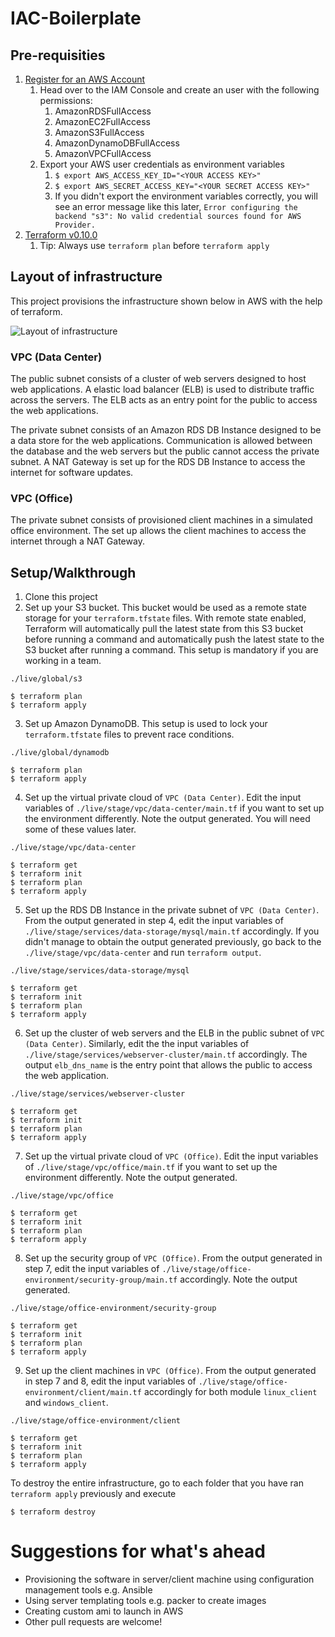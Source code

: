 # IAC-Boilerplate

## Pre-requisities
1. [Register for an AWS Account](https://aws.amazon.com/)
   1. Head over to the IAM Console and create an user with the following permissions:
      1. AmazonRDSFullAccess
      2. AmazonEC2FullAccess
      3. AmazonS3FullAccess
      4. AmazonDynamoDBFullAccess
      5. AmazonVPCFullAccess
   2. Export your AWS user credentials as environment variables
      1. `$ export AWS_ACCESS_KEY_ID="<YOUR ACCESS KEY>"`
      2. `$ export AWS_SECRET_ACCESS_KEY="<YOUR SECRET ACCESS KEY>"`
      3. If you didn't export the environment variables correctly, you will see an error message like this later, `Error configuring the backend "s3": No valid credential sources found for AWS Provider.`
2. [Terraform v0.10.0](https://www.terraform.io/downloads.html)
   1. Tip: Always use `terraform plan` before `terraform apply`
 
## Layout of infrastructure

This project provisions the infrastructure shown below in AWS with the help of terraform.

![Layout of infrastructure](https://github.com/iac-boilerplate/img/infrastructure-v1.jpg)

### VPC (Data Center)

The public subnet consists of a cluster of web servers designed to host web applications. A elastic load balancer (ELB) is used to distribute traffic across the servers. The ELB acts as an entry point for the public to access the web applications.

The private subnet consists of an Amazon RDS DB Instance designed to be a data store for the web applications. Communication is allowed between the database and the web servers but the public cannot access the private subnet. A NAT Gateway is set up for the RDS DB Instance to access the internet for software updates.

### VPC (Office)

The private subnet consists of provisioned client machines in a simulated office environment. The set up allows the client machines to access the internet through a NAT Gateway.

## Setup/Walkthrough

1. Clone this project
2. Set up your S3 bucket. This bucket would be used as a remote state storage for your `terraform.tfstate` files. With remote state enabled, Terraform will automatically pull the latest state from this S3 bucket before running a command and automatically push the latest state to the S3 bucket after running a command. This setup is mandatory if you are working in a team.

```
./live/global/s3

$ terraform plan
$ terraform apply
```

3. Set up Amazon DynamoDB. This setup is used to lock your `terraform.tfstate` files to prevent race conditions.

```
./live/global/dynamodb

$ terraform plan
$ terraform apply
```

4. Set up the virtual private cloud of `VPC (Data Center)`. Edit the input variables of `./live/stage/vpc/data-center/main.tf` if you want to set up the environment differently. Note the output generated. You will need some of these values later.

```
./live/stage/vpc/data-center

$ terraform get
$ terraform init
$ terraform plan
$ terraform apply
```

5. Set up the RDS DB Instance in the private subnet of `VPC (Data Center)`. From the output generated in step 4, edit the input variables of `./live/stage/services/data-storage/mysql/main.tf` accordingly. If you didn't manage to obtain the output generated previously, go back to the `./live/stage/vpc/data-center` and run `terraform output`.

```
./live/stage/services/data-storage/mysql

$ terraform get
$ terraform init
$ terraform plan
$ terraform apply
```

6. Set up the cluster of web servers and the ELB in the public subnet of `VPC (Data Center)`. Similarly, edit the the input variables of `./live/stage/services/webserver-cluster/main.tf` accordingly. The output `elb_dns_name` is the entry point that allows the public to access the web application.

```
./live/stage/services/webserver-cluster

$ terraform get
$ terraform init
$ terraform plan
$ terraform apply
```

7. Set up the virtual private cloud of `VPC (Office)`. Edit the input variables of `./live/stage/vpc/office/main.tf` if you want to set up the environment differently. Note the output generated.

```
./live/stage/vpc/office

$ terraform get
$ terraform init
$ terraform plan
$ terraform apply
```

8. Set up the security group of `VPC (Office)`. From the output generated in step 7, edit the input variables of `./live/stage/office-environment/security-group/main.tf` accordingly. Note the output generated.

```
./live/stage/office-environment/security-group

$ terraform get
$ terraform init
$ terraform plan
$ terraform apply
```

9. Set up the client machines in `VPC (Office)`. From the output generated in step 7 and 8, edit the input variables of `./live/stage/office-environment/client/main.tf` accordingly for both module `linux_client` and `windows_client`.

```
./live/stage/office-environment/client

$ terraform get
$ terraform init
$ terraform plan
$ terraform apply
```

To destroy the entire infrastructure, go to each folder that you have ran `terraform apply` previously and execute
```
$ terraform destroy
```

# Suggestions for what's ahead

* Provisioning the software in server/client machine using configuration management tools e.g. Ansible
* Using server templating tools e.g. packer to create images 
* Creating custom ami to launch in AWS
* Other pull requests are welcome!
